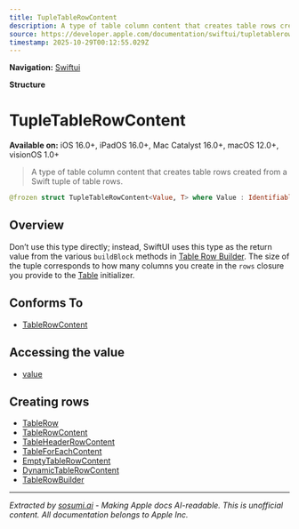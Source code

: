 ```yaml
---
title: TupleTableRowContent
description: A type of table column content that creates table rows created from a Swift tuple of table rows.
source: https://developer.apple.com/documentation/swiftui/tupletablerowcontent
timestamp: 2025-10-29T00:12:55.029Z
---
```


**Navigation:** [Swiftui](/documentation/swiftui)

**Structure**

# TupleTableRowContent

**Available on:** iOS 16.0+, iPadOS 16.0+, Mac Catalyst 16.0+, macOS 12.0+, visionOS 1.0+

> A type of table column content that creates table rows created from a Swift tuple of table rows.

```swift
@frozen struct TupleTableRowContent<Value, T> where Value : Identifiable
```

## Overview

Don’t use this type directly; instead, SwiftUI uses this type as the return value from the various `buildBlock` methods in [Table Row Builder](/documentation/swiftui/tablerowbuilder). The size of the tuple corresponds to how many columns you create in the `rows` closure you provide to the [Table](/documentation/swiftui/table) initializer.

## Conforms To

- [TableRowContent](/documentation/swiftui/tablerowcontent)

## Accessing the value

- [value](/documentation/swiftui/tupletablerowcontent/value)

## Creating rows

- [TableRow](/documentation/swiftui/tablerow)
- [TableRowContent](/documentation/swiftui/tablerowcontent)
- [TableHeaderRowContent](/documentation/swiftui/tableheaderrowcontent)
- [TableForEachContent](/documentation/swiftui/tableforeachcontent)
- [EmptyTableRowContent](/documentation/swiftui/emptytablerowcontent)
- [DynamicTableRowContent](/documentation/swiftui/dynamictablerowcontent)
- [TableRowBuilder](/documentation/swiftui/tablerowbuilder)

---

*Extracted by [sosumi.ai](https://sosumi.ai) - Making Apple docs AI-readable.*
*This is unofficial content. All documentation belongs to Apple Inc.*
